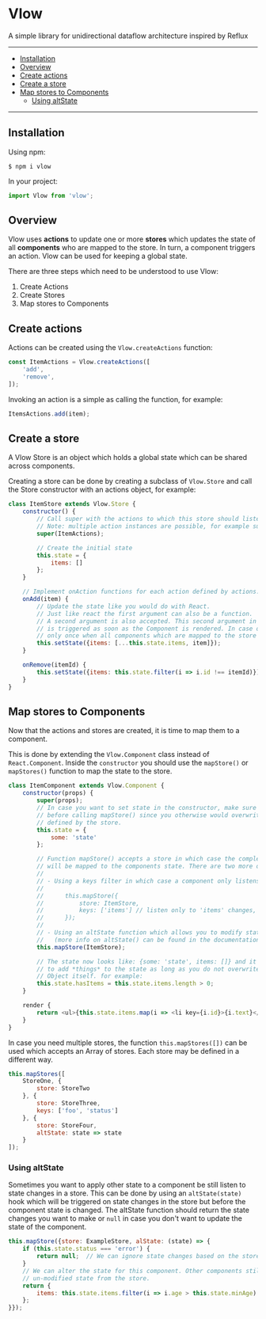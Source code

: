 # Vlow
A simple library for unidirectional dataflow architecture inspired by Reflux

---------------------------------------
  * [Installation](#installation)
  * [Overview](#overview)
  * [Create actions](@create-actions)
  * [Create a store](@create-a-store)
  * [Map stores to Components](@map-stores-to-components)
    * [Using altState](@using-altstate)

---------------------------------------

## Installation
Using npm:

```
$ npm i vlow
```

In your project:

```javascript
import Vlow from 'vlow';
```

## Overview
Vlow uses **actions** to update one or more **stores** which updates the state of all **components** who are mapped to the store.
In turn, a component triggers an action. Vlow can be used for keeping a global state.

There are three steps which need to be understood to use Vlow:
1. Create Actions
2. Create Stores
3. Map stores to Components


## Create actions
Actions can be created using the `Vlow.createActions` function:
```javascript
const ItemActions = Vlow.createActions([
    'add',
    'remove',
]);
```

Invoking an action is a simple as calling the function, for example:
```javascript
ItemsActions.add(item);
```

## Create a store
A Vlow Store is an object which holds a global state which can be shared across
components.

Creating a store can be done by creating a subclass of `Vlow.Store` and call the Store constructor with an actions object, for example:
```javascript
class ItemStore extends Vlow.Store {
    constructor() {
        // Call super with the actions to which this store should listen too.
        // Note: multiple action instances are possible, for example super(Actions1, Actions2);
        super(ItemActions);

        // Create the initial state
        this.state = {
            items: []
        };
    }

    // Implement onAction functions for each action defined by actions. (It is not required to create the on.. functions but usually you want to)
    onAdd(item) {
        // Update the state like you would do with React.
        // Just like react the first argument can also be a function.
        // A second argument is also accepted. This second argument in the .setState on a normal React Component is a callback which
        // is triggered as soon as the Component is rendered. In case of a Vlow.Store it is is also a callback but is triggered
        // only once when all components which are mapped to the store are rendered.
        this.setState({items: [...this.state.items, item]});
    }

    onRemove(itemId) {
        this.setState({items: this.state.filter(i => i.id !== itemId)});
    }
}
```

## Map stores to Components
Now that the actions and stores are created, it is time to map them to a component.

This is done by extending the `Vlow.Component` class instead of `React.Component`.
Inside the `constructor` you should use the `mapStore()` or `mapStores()` function to
map the state to the store.

```javascript
class ItemComponent extends Vlow.Component {
    constructor(props) {
        super(props);
        // In case you want to set state in the constructor, make sure to do this
        // before calling mapStore() since you otherwise would overwrite the state
        // defined by the store.
        this.state = {
            some: 'state'
        };

        // Function mapStore() accepts a store in which case the complete store state
        // will be mapped to the components state. There are two more options:
        //
        // - Using a keys filter in which case a component only listens to certain store changes.
        //
        //      this.mapStore({
        //          store: ItemStore,
        //          keys: ['items'] // listen only to 'items' changes, other store state will be ignored
        //      });
        //
        // - Using an altState function which allows you to modify state before it will be applied.
        //   (more info on altState() can be found in the documentation)
        this.mapStore(ItemStore);

        // The state now looks like: {some: 'state', items: []} and it is fine
        // to add *things* to the state as long as you do not overwrite the this.state
        // Object itself. for example:
        this.state.hasItems = this.state.items.length > 0;
    }

    render {
        return <ul>{this.state.items.map(i => <li key={i.id}>{i.text}</li>)}</ul>;
    }
}
```

In case you need multiple stores, the function `this.mapStores([])` can be used which accepts an Array of stores.
Each store may be defined in a different way.
```javascript
this.mapStores([
    StoreOne, {
        store: StoreTwo
    }, {
        store: StoreThree,
        keys: ['foo', 'status']
    }, {
        store: StoreFour,
        altState: state => state
    }
]);
```

### Using altState
Sometimes you want to apply other state to a component be still listen to state changes in a store. This can be
done by using an `altState(state)` hook which will be triggered on state changes in the store but before the
component state is changed. The altState function should return the state changes you want to make or `null` in case
you don't want to update the state of the component.
```javascript
this.mapStore({store: ExampleStore, alState: (state) => {
    if (this.state.status === 'error') {
        return null;  // We can ignore state changes based on the store state
    }
    // We can alter the state for this component. Other components still receive the
    // un-modified state from the store.
    return {
        items: this.state.items.filter(i => i.age > this.state.minAge)
    };
}});


